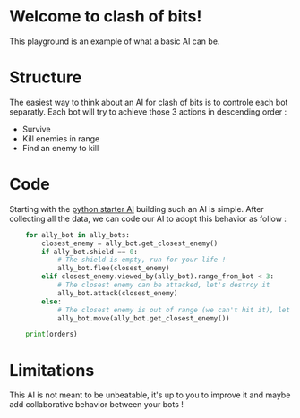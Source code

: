 # Welcome to clash of bits!
This playground is an example of what a basic AI can be.

# Structure
The easiest way to think about an AI for clash of bits is to controle each bot separatly. 
Each bot will try to achieve those 3 actions in descending order :
- Survive
- Kill enemies in range
- Find an enemy to kill

# Code
Starting with the [python starter AI](https://github.com/Butanium/Clash-of-bits/tree/master/starterAIs/starter.py) building such an AI is simple. 
After collecting all the data, we can code our AI to adopt this behavior as follow : 
```py
    for ally_bot in ally_bots:
        closest_enemy = ally_bot.get_closest_enemy()
        if ally_bot.shield == 0:
            # The shield is empty, run for your life !
            ally_bot.flee(closest_enemy)
        elif closest_enemy.viewed_by(ally_bot).range_from_bot < 3:
            # The closest enemy can be attacked, let's destroy it
            ally_bot.attack(closest_enemy)
        else:
            # The closest enemy is out of range (we can't hit it), let's move closer
            ally_bot.move(ally_bot.get_closest_enemy())

    print(orders)
```
# Limitations
This AI is not meant to be unbeatable, it's up to you to improve it and maybe add collaborative behavior between your bots !